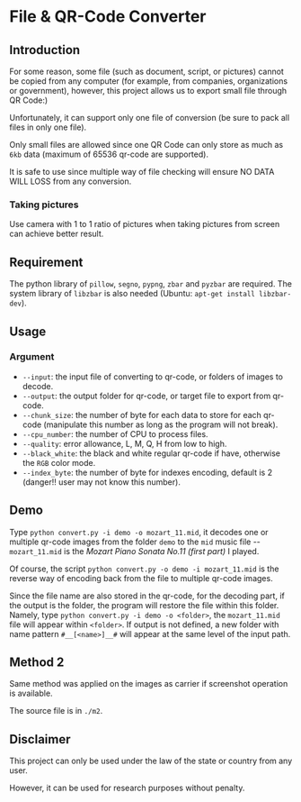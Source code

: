 # File & QR-Code Converter
## Introduction
For some reason, some file (such as document, script, or pictures) cannot be copied from any computer (for example, from companies, organizations or government), however, this project allows us to export small file through QR Code:)

Unfortunately, it can support only one file of conversion (be sure to pack all files in only one file). 

Only small files are allowed since one QR Code can only store as much as `6kb` data (maximum of 65536 qr-code are supported).

It is safe to use since multiple way of file checking will ensure NO DATA WILL LOSS from any conversion.
### Taking pictures
Use camera with 1 to 1 ratio of pictures when taking pictures from screen can achieve better result.
## Requirement
The python library of `pillow`, `segno`, `pypng`, `zbar` and `pyzbar` are required.
The system library of `libzbar` is also needed (Ubuntu: `apt-get install libzbar-dev`).

## Usage
### Argument
* `--input`: the input file of converting to qr-code, or folders of images to decode.
* `--output`: the output folder for qr-code, or target file to export from qr-code.
* `--chunk_size`: the number of byte for each data to store for each qr-code (manipulate this number as long as the program will not break).
* `--cpu_number`: the number of CPU to process files.
* `--quality`: error allowance, L, M, Q, H from low to high.
* `--black_white`: the black and white regular qr-code if have, otherwise the `RGB` color mode.
* `--index_byte`: the number of byte for indexes encoding, default is 2 (danger!! user may not know this number).
## Demo
Type `python convert.py -i demo -o mozart_11.mid`, it decodes one or multiple qr-code images from the folder `demo` to the `mid` music file -- `mozart_11.mid` is the *Mozart Piano Sonata No.11 (first part)* I played.

Of course, the script `python convert.py -o demo -i mozart_11.mid` is the reverse way of encoding back from the file to multiple qr-code images.

Since the file name are also stored in the qr-code, for the decoding part, if the output is the folder, the program will restore the file within this folder. Namely, type `python convert.py -i demo -o <folder>`, the `mozart_11.mid` file will appear within `<folder>`. If output is not defined, a new folder with name pattern `#__[<name>]__#` will appear at the same level of the input path.
## Method 2

Same method was applied on the images as carrier if screenshot operation is available. 

The source file is in `./m2`.

## Disclaimer

This project can only be used under the law of the state or country from any user.

However, it can be used for research purposes without penalty.
